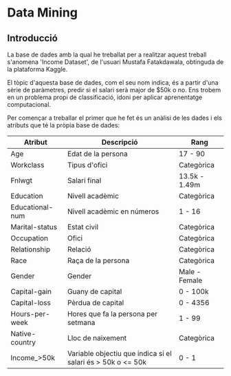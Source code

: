 # Data Mining
## Introducció
La base de dades amb la qual he treballat per a realitzar aquest treball s'anomena 'Income Dataset', de l'usuari Mustafa Fatakdawala, obtinguda de la plataforma Kaggle.

El tòpic d'aquesta base de dades, com el seu nom indica, és a partir d'una sèrie de paràmetres, predir si el salari serà major de $50k o no. Ens trobem en un problema propi
de classificació, idoni per aplicar aprenentatge computacional.

Per començar a treballar el primer que he fet és un anàlisi de les dades i els atributs que té la pròpia base de dades:

| Atribut | Descripció | Rang |
| ---------- | ---------- | ---------- |
| Age | Edat de la persona | 17 - 90 |
| Workclass | Tipus d'ofici | Categòrica |
| Fnlwgt | Salari final | 13.5k - 1.49m |
| Education | Nivell acadèmic | Categòrica |
| Educational-num | Nivell acadèmic en números | 1 - 16 |
| Marital-status | Estat civil | Categòrica |
| Occupation | Ofici | Categòrica |
| Relationship | Relació | Categòrica |
| Race | Raça de la persona | Categòrica |
| Gender | Gender | Male - Female |
| Capital-gain | Guany de capital | 0 - 100k |
| Capital-loss | Pèrdua de capital | 0 - 4356 |
| Hours-per-week | Hores que fa la persona per setmana | 1 - 99 |
| Native-country | Lloc de naixement | Categòrica |
| Income_>50k | Variable objectiu que indica si el salari és > 50k o <= 50k | 0 - 1 |

